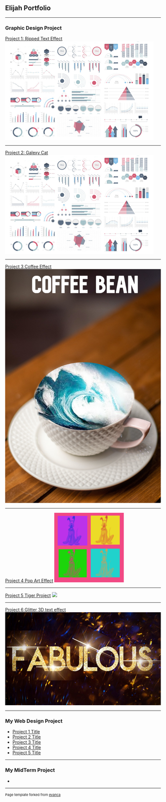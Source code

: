 ## Elijah Portfolio

---

### Graphic Design Project

[Project 1: Ripped Text Effect](/sample_page)
<img src="images/dummy_thumbnail.jpg?raw=true"/>

---
[Project 2: Galexy Cat](/pdf/sample_presentation.pdf)
<img src="images/dummy_thumbnail.jpg?raw=true"/>

---
[Project 3 Coffee Effect]()
<img src="images/Coffeeeffect.jpg?raw=true"/>

---
[Project 4 Pop Art Effect]()
<img src="images/popart.jpg?raw=true"/>

---
[Project 5 Tiger Project]()
<img src="images/Tiger.png?raw=true"/>

---
[Project 6 Glitter 3D text effect]()
<img src="images/glittertext.jpg?raw=true"/>

---
### My Web Design Project

- [Project 1 Title](http://example.com/)
- [Project 2 Title](http://example.com/)
- [Project 3 Title](http://example.com/)
- [Project 4 Title](http://example.com/)
- [Project 5 Title](http://example.com/)

---
### My MidTerm Project


-


---
<p style="font-size:11px">Page template forked from <a href="https://github.com/evanca/quick-portfolio">evanca</a></p>
<!-- Remove above link if you don't want to attibute -->
